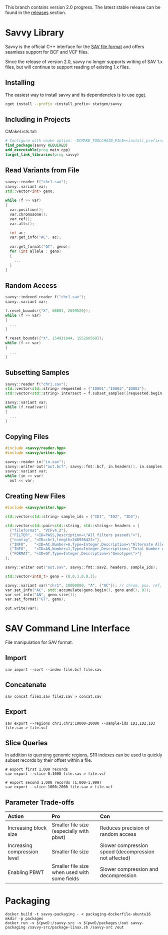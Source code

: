 This branch contains version 2.0 progress. The latest stable release can be found in the [releases](https://github.com/statgen/savvy/releases) section.

# Savvy Library
Savvy is the official C++ interface for the [SAV file format](sav_spec_v2.md) and offers seamless support for BCF and VCF files.

Since the release of version 2.0, savvy no longer supports writing of SAV 1.x files, but will continue to support reading of existing 1.x files.  

## Installing
The easiest way to install savvy and its dependencies is to use [cget](http://cget.readthedocs.io/en/latest/src/intro.html#installing-cget).
```bash
cget install --prefix <install_prefix> statgen/savvy
```

## Including in Projects
CMakeLists.txt:
```cmake
# Configure with cmake option: -DCMAKE_TOOLCHAIN_FILE=<install_prefix>/cget/cget.cmake
find_package(savvy REQUIRED)
add_executable(prog main.cpp)
target_link_libraries(prog savvy)
```

## Read Variants from File 
```c++
savvy::reader f("chr1.sav");
savvy::variant var;
std::vector<int> geno;
  
while (f >> var)
{
  var.position();
  var.chromosome();
  var.ref();
  var.alts();

  int ac;
  var.get_info("AC", ac);
  
  var.get_format("GT", geno);
  for (int allele : geno)
  {
    ...
  }
}
```

## Random Access
```c++
savvy::indexed_reader f("chr1.sav");
savvy::variant var;

f.reset_bounds({"X", 60001, 2699520});
while (f >> var)
{
  ...
}

f.reset_bounds({"X", 154931044, 155260560});
while (f >> var)
{
  ...
}
```

## Subsetting Samples
```c++
savvy::reader f("chr1.sav");
std::vector<std::string> requested = {"ID001","ID002","ID003"};
std::vector<std::string> intersect = f.subset_samples({requested.begin(), requested.end()});

savvy::variant var;
while (f.read(var))
{
  ...
}
```

## Copying Files
```c++
#include <savvy/reader.hpp>
#include <savvy/writer.hpp>

savvy::reader in("in.sav");
savvy::writer out("out.bcf", savvy::fmt::bcf, in.headers(), in.samples());
savvy::variant var;
while (in >> var)
  out << var;
```

## Creating New Files
```c++
#include <savvy/writer.hpp>

std::vector<std::string> sample_ids = {"ID1", "ID2", "ID3"};

std::vector<std::pair<std::string, std::string>> headers = {
  {"fileformat", "VCFv4.2"},
  {"FILTER", "<ID=PASS,Description=\"All filters passed\">"},
  {"contig", "<ID=chr1,length=248956422>"},
  {"INFO",   "<ID=AC,Number=A,Type=Integer,Description=\"Alternate Allele Counts\">"},
  {"INFO",   "<ID=AN,Number=1,Type=Integer,Description=\"Total Number Allele Counts\">"},
  {"FORMAT", "<ID=GT,Type=Integer,Description=\"Genotype\">"} 
};

savvy::writer out("out.sav", savvy::fmt::sav2, headers, sample_ids);

std::vector<int8_t> geno = {0,0,1,0,0,1};

savvy::variant var("chr1", 10000000, "A", {"AC"}); // chrom, pos, ref, alts
var.set_info("AC", std::accumulate(geno.begin(), geno.end(), 0));
var.set_info("AN", geno.size());
var.set_format("GT", geno);

out.write(var);
```

# SAV Command Line Interface
File manipulation for SAV format.

## Import
```shell
sav import --sort --index file.bcf file.sav
```

## Concatenate
```shell
sav concat file1.sav file2.sav > concat.sav
```

## Export
```shell
sav export --regions chr1,chr2:10000-20000 --sample-ids ID1,ID2,ID3 file.sav > file.vcf
```

## Slice Queries
In addition to querying genomic regions, S1R indexes can be used to quickly subset records by their offset within a file.
```shell
# export first 1,000 records
sav export --slice 0:1000 file.sav > file.vcf

# export second 1,000 records (1,000-1,999)
sav export --slice 1000:2000 file.sav > file.vcf
```

## Parameter Trade-offs
| Action | Pro | Con |
|:-------|:----|:----|
|Increasing block size|Smaller file size (especially with pbwt)|Reduces precision of random access|
|Increasing compression level|Smaller file size|Slower compression speed (decompression not affected)|
|Enabling PBWT|Smaller file size when used with some fields|Slower compression and decompression|

# Packaging
```shell
docker build -t savvy-packaging - < packaging-dockerfile-ubuntu16
mkdir -p packages
docker run -v $(pwd):/savvy-src -v $(pwd)/packages:/out savvy-packaging /savvy-src/package-linux.sh /savvy-src /out
```